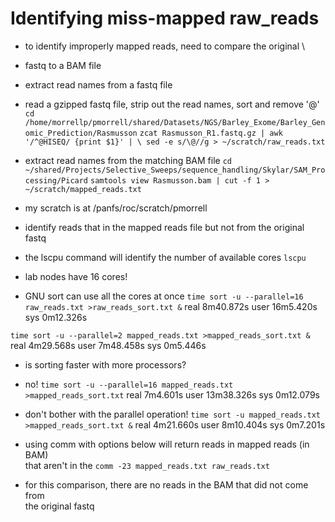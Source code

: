 # Identifying miss-mapped raw_reads

- to identify improperly mapped reads, need to compare the original \
- fastq to a BAM file

- extract read names from a fastq file
- read a gzipped fastq file, strip out the read names, sort and remove '@'
`cd /home/morrellp/pmorrell/shared/Datasets/NGS/Barley_Exome/Barley_Genomic_Prediction/Rasmusson`
`zcat Rasmusson_R1.fastq.gz | awk '/^@HISEQ/ {print $1}' | \
sed -e s/\@//g > ~/scratch/raw_reads.txt`

- extract read names from the matching BAM file
`cd ~/shared/Projects/Selective_Sweeps/sequence_handling/Skylar/SAM_Processing/Picard`
`samtools view Rasmusson.bam | cut -f 1 > ~/scratch/mapped_reads.txt`

- my scratch is at /panfs/roc/scratch/pmorrell
- identify reads that in the mapped reads file but not from the original fastq
- the lscpu command will identify the number of available cores
`lscpu`
- lab nodes have 16 cores!
- GNU sort can use all the cores at once
`time sort -u --parallel=16 raw_reads.txt >raw_reads_sort.txt &`
real	8m40.872s
user	16m5.420s
sys	0m12.326s

`time sort -u --parallel=2 mapped_reads.txt >mapped_reads_sort.txt &`
real	4m29.568s
user	7m48.458s
sys	0m5.446s

- is sorting faster with more processors?
- no!
`time sort -u --parallel=16 mapped_reads.txt >mapped_reads_sort.txt`
real	7m4.601s
user	13m38.326s
sys	0m12.079s

- don't bother with the parallel operation!
`time sort -u mapped_reads.txt >mapped_reads_sort.txt &`
real	4m21.660s
user	8m10.404s
sys	0m7.201s


- using comm with options below will return reads in mapped reads (in BAM) \
that aren't in the
`comm -23 mapped_reads.txt raw_reads.txt`

- for this comparison, there are no reads in the BAM that did not come from \
the original fastq
